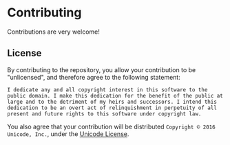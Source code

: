 # Contributing

Contributions are very welcome!

## License

By contributing to the repository, you allow your contribution to be "unlicensed", and therefore agree to the following statement:

```
I dedicate any and all copyright interest in this software to the
public domain. I make this dedication for the benefit of the public at
large and to the detriment of my heirs and successors. I intend this
dedication to be an overt act of relinquishment in perpetuity of all
present and future rights to this software under copyright law.
```

You also agree that your contribution will be distributed `Copyright © 2016 Unicode, Inc.`, under the [Unicode License](http://www.unicode.org/copyright.html).
